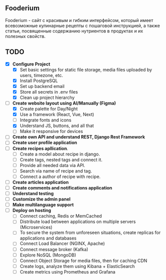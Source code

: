 ## Fooderium

Fooderium - сайт с красивым и гибким интерфейсом, который имеет всевозможные кулинарные рецепты с пошаговой инструкцией, а также статьи, посвященные содержанию нутриентов в продуктах и их полезных свойств.

## TODO

- [x] **Configure Project**
  - [x] Set basic settings for static file storage, media files uploaded by users, timezone, etc.
  - [x] Install PostgreSQL
  - [x] Set up backend email
  - [x] Store all secrets in .env files
  - [x] Clean up project hierarchy
- [ ] **Create website layout using AI/Manually (Figma)**
  - [x] Create palette for Day/Night
  - [x] Use a framework (React, Vue, Next)
  - [ ] Integrate fonts and icons
  - [x] Understand JS, buttons, and all that
  - [ ] Make it responsive for devices
- [ ] **Create own API and understand REST, Django Rest Framework**
- [ ] **Create user profile application**
- [ ] **Create recipes apllication**.
  - [ ] Create a model about recipe in django.
  - [ ] Create tags, nested tags and connect it.
  - [ ] Provide all needed data via API.
  - [ ] Search via name of recipe and tag.
  - [ ] Connect a author of recipe with recipe.
- [ ] **Create articles application**
- [ ] **Create comments and notifications application**
- [ ] **Understand testing**
- [ ] **Customize the admin panel**
- [ ] **Make multilanguage support**
- [ ] **Deploy on hosting**
  - [ ] Connect caching, Redis or MemCached
  - [ ] Distribute load between applications on multiple servers (Microservices)
  - [ ] To secure the system from unforeseen situations, create replicas for applications and databases
  - [ ] Connect Load Balancer (NGINX, Apache)
  - [ ] Connect message broker (Kafka)
  - [ ] Explore NoSQL (MongoDB)
  - [ ] Connect Object Storage for media files, then for caching CDN
  - [ ] Create logs, analyze them using Kibana + ElasticSearch
  - [ ] Create metrics using Prometheus and Grafana
